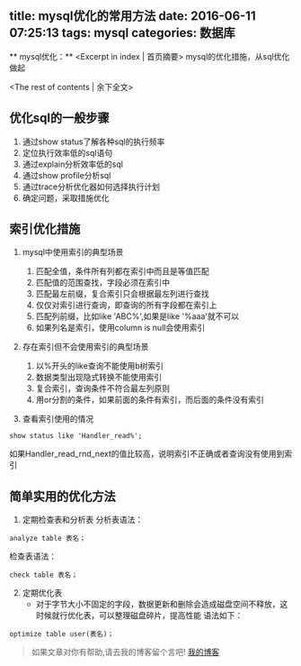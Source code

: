 title: mysql优化的常用方法
date: 2016-06-11 07:25:13
tags: mysql
categories: 数据库
---
** mysql优化：** <Excerpt in index | 首页摘要>
    mysql的优化措施，从sql优化做起
<!-- more -->
<The rest of contents | 余下全文>

## 优化sql的一般步骤
1. 通过show status了解各种sql的执行频率
2. 定位执行效率低的sql语句
3. 通过explain分析效率低的sql
4. 通过show profile分析sql
5. 通过trace分析优化器如何选择执行计划
6. 确定问题，采取措施优化

## 索引优化措施
1. mysql中使用索引的典型场景
    1. 匹配全值，条件所有列都在索引中而且是等值匹配
    2. 匹配值的范围查找，字段必须在索引中
    3. 匹配最左前缀，复合索引只会根据最左列进行查找
    4. 仅仅对索引进行查询，即查询的所有字段都在索引上
    5. 匹配列前缀，比如like 'ABC%',如果是like '%aaa'就不可以
    6. 如果列名是索引，使用column is null会使用索引

2. 存在索引但不会使用索引的典型场景
    1. 以%开头的like查询不能使用b树索引
    2. 数据类型出现隐式转换不能使用索引
    3. 复合索引，查询条件不符合最左列原则
    4. 用or分割的条件，如果前面的条件有索引，而后面的条件没有索引

3. 查看索引使用的情况
```
show status like 'Handler_read%';
```
如果Handler_read_rnd_next的值比较高，说明索引不正确或者查询没有使用到索引

## 简单实用的优化方法
1. 定期检查表和分析表
分析表语法：
```
analyze table 表名；
```
检查表语法：
```
check table 表名；
```
2. 定期优化表
    - 对于字节大小不固定的字段，数据更新和删除会造成磁盘空间不释放，这时候就行优化表，可以整理磁盘碎片，提高性能
语法如下：
```
optimize table user(表名)；
```









> 如果文章对你有帮助,请去我的博客留个言吧! [我的博客][1]

[1]: http://geeksblog.cc
